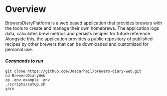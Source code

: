 # **Overview**

BrewersDiaryPlatform is a web based application that provides brewers with the tools to create and manage their own homebrews. The application logs data, calculates brew metrics and persists recipes for future reference. Alongside this, the application provides a public repository of published recipes by other brewers that can be downloaded and customized for personal use.

#### _Commands to run_

```
git clone https://github.com/Jdecarheil/brewers-diary-web.git
cd BrewersDiaryWeb
cp .env.example .env
./scripts/setup.sh
yarn
```

